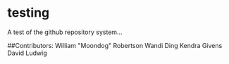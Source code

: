# testing
A test of the github repository system...

##Contributors:
William "Moondog" Robertson
Wandi Ding
Kendra Givens
David Ludwig
